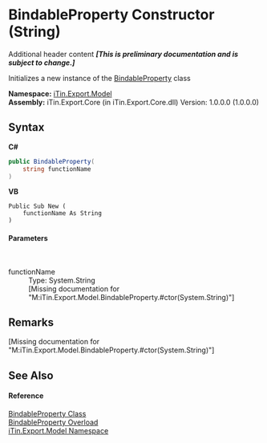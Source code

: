 # BindableProperty Constructor (String)
Additional header content _**\[This is preliminary documentation and is subject to change.\]**_

Initializes a new instance of the <a href="9526c5ca-021b-7802-0b78-ae3b3c3e2fec">BindableProperty</a> class

**Namespace:**&nbsp;<a href="ef57ffcc-e95e-b212-5a46-9aa6f5a3511f">iTin.Export.Model</a><br />**Assembly:**&nbsp;iTin.Export.Core (in iTin.Export.Core.dll) Version: 1.0.0.0 (1.0.0.0)

## Syntax

**C#**<br />
``` C#
public BindableProperty(
	string functionName
)
```

**VB**<br />
``` VB
Public Sub New ( 
	functionName As String
)
```


#### Parameters
&nbsp;<dl><dt>functionName</dt><dd>Type: System.String<br />\[Missing <param name="functionName"/> documentation for "M:iTin.Export.Model.BindableProperty.#ctor(System.String)"\]</dd></dl>

## Remarks
\[Missing <remarks> documentation for "M:iTin.Export.Model.BindableProperty.#ctor(System.String)"\]

## See Also


#### Reference
<a href="9526c5ca-021b-7802-0b78-ae3b3c3e2fec">BindableProperty Class</a><br /><a href="1d10d098-405b-c588-e0d0-4cd0bccc8835">BindableProperty Overload</a><br /><a href="ef57ffcc-e95e-b212-5a46-9aa6f5a3511f">iTin.Export.Model Namespace</a><br />